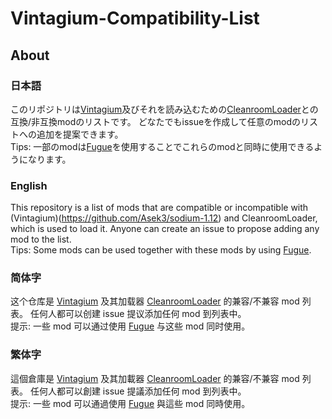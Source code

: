 # Vintagium-Compatibility-List
## About
### 日本語
このリポジトリは[Vintagium](https://github.com/Asek3/sodium-1.12)及びそれを読み込むための[CleanroomLoader](https://github.com/CleanroomMC/CleanroomMMC)との互換/非互換modのリストです。
どなたでもissueを作成して任意のmodのリストへの追加を提案できます。  
Tips: 一部のmodは[Fugue](https://github.com/CleanroomMC/Fugue)を使用することでこれらのmodと同時に使用できるようになります。
### English
This repository is a list of mods that are compatible or incompatible with (Vintagium)(https://github.com/Asek3/sodium-1.12) and CleanroomLoader, which is used to load it. Anyone can create an issue to propose adding any mod to the list.  
Tips: Some mods can be used together with these mods by using [Fugue](https://github.com/CleanroomMC/Fugue).
### 简体字
这个仓库是 [Vintagium](https://github.com/Asek3/sodium-1.12) 及其加载器 [CleanroomLoader](https://github.com/CleanroomMC/CleanroomMMC) 的兼容/不兼容 mod 列表。 任何人都可以创建 issue 提议添加任何 mod 到列表中。  
提示: 一些 mod 可以通过使用 [Fugue](https://github.com/CleanroomMC/Fugue) 与这些 mod 同时使用。
### 繁体字
這個倉庫是 [Vintagium](https://github.com/Asek3/sodium-1.12) 及其加載器 [CleanroomLoader](https://github.com/CleanroomMC/CleanroomMMC) 的兼容/不兼容 mod 列表。 任何人都可以創建 issue 提議添加任何 mod 到列表中。  
提示: 一些 mod 可以通過使用 [Fugue](https://github.com/CleanroomMC/Fugue) 與這些 mod 同時使用。
